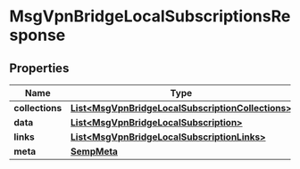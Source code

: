 
# MsgVpnBridgeLocalSubscriptionsResponse

## Properties
Name | Type | Description | Notes
------------ | ------------- | ------------- | -------------
**collections** | [**List&lt;MsgVpnBridgeLocalSubscriptionCollections&gt;**](MsgVpnBridgeLocalSubscriptionCollections.md) |  |  [optional]
**data** | [**List&lt;MsgVpnBridgeLocalSubscription&gt;**](MsgVpnBridgeLocalSubscription.md) |  |  [optional]
**links** | [**List&lt;MsgVpnBridgeLocalSubscriptionLinks&gt;**](MsgVpnBridgeLocalSubscriptionLinks.md) |  |  [optional]
**meta** | [**SempMeta**](SempMeta.md) |  | 



